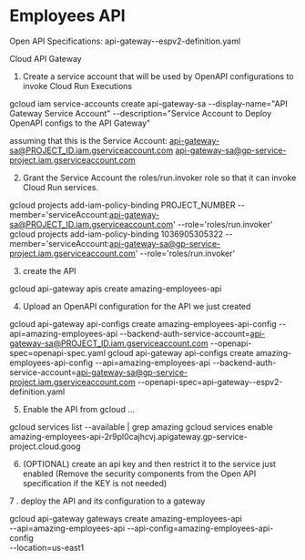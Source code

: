 # Employees API 

Open API Specifications: api-gateway--espv2-definition.yaml

Cloud API Gateway

1. Create a service account that will be used by OpenAPI configurations to invoke Cloud Run Executions

gcloud iam service-accounts create api-gateway-sa --display-name="API Gateway Service Account" --description="Service Account to Deploy OpenAPI configs to the API Gateway"

assuming that this is the Service Account: api-gateway-sa@PROJECT_ID.iam.gserviceaccount.com
api-gateway-sa@gp-service-project.iam.gserviceaccount.com

2. Grant the Service Account the roles/run.invoker role so that it can invoke Cloud Run services. 

gcloud projects add-iam-policy-binding PROJECT_NUMBER --member='serviceAccount:api-gateway-sa@PROJECT_ID.iam.gserviceaccount.com'  --role='roles/run.invoker'
gcloud projects add-iam-policy-binding 1036905305322 --member='serviceAccount:api-gateway-sa@gp-service-project.iam.gserviceaccount.com'  --role='roles/run.invoker'

3. create the API

gcloud api-gateway apis create amazing-employees-api 

4. Upload an OpenAPI configuration for the API we just created

gcloud api-gateway api-configs create amazing-employees-api-config --api=amazing-employees-api --backend-auth-service-account=api-gateway-sa@PROJECT_ID.iam.gserviceaccount.com --openapi-spec=openapi-spec.yaml
gcloud api-gateway api-configs create amazing-employees-api-config --api=amazing-employees-api --backend-auth-service-account=api-gateway-sa@gp-service-project.iam.gserviceaccount.com --openapi-spec=api-gateway--espv2-definition.yaml

5. Enable the API from gcloud … 

gcloud services list --available | grep amazing
gcloud services enable amazing-employees-api-2r9pl0cajhcvj.apigateway.gp-service-project.cloud.goog

6. (OPTIONAL) create an api key and then restrict it to the service just enabled (Remove the security components from the Open API specification if the KEY is not needed)

7 . deploy the API and its configuration to a gateway

gcloud api-gateway gateways create amazing-employees-api \
  --api=amazing-employees-api --api-config=amazing-employees-api-config \
  --location=us-east1





